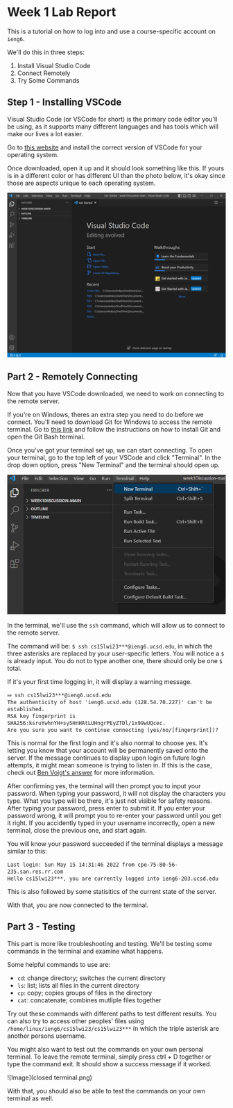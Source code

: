 # Week 1 Lab Report

This is a tutorial on how to log into and use a course-specific account on `ieng6`.

We'll do this in three steps: 
1. Install Visual Studio Code
2. Connect Remotely
3. Try Some Commands

## Step 1 - Installing VSCode
Visual Studio Code (or VSCode for short) is the primary code editor you'll be using, as it
supports many different languages and has tools which will make our lives a lot easier.

Go to [this website](https://code.visualstudio.com/) and install the correct version of
VSCode for your operating system.

Once downloaded, open it up and it should look something like this. If yours is in a different color 
or has different UI than the photo below, it's okay since those are aspects unique to each operating system.

![Image](vsc.png)

## Part 2 - Remotely Connecting
Now that you have VSCode downloaded, we need to work on connecting to the remote server.

If you're on Windows, theres an extra step you need to do before we connect. You'll need to download Git for Windows to access the remote terminal. 
Go to [this link](https://stackoverflow.com/questions/42606837/how-do-i-use-bash-on-windows-from-the-visual-studio-code-integrated-terminal/50527994#50527994) 
and follow the instructions on how to install Git and open the Git Bash terminal.

Once you've got your terminal set up, we can start connecting. To open your terminal, go to the top left of your VSCode and click "Terminal". In the drop down option, press "New Terminal" and the terminal should open up.

![Image](terminal.png)

In the terminal, we'll use the `ssh` command, which will allow us to connect to the remote server. 

The command will be: `$ ssh cs15lwi23***@ieng6.ucsd.edu`, in which the three asterisks are replaced by your user-specific letters. You will notice a `$` is already input. You do not to type another one, there should only be one `$` total.

If it's your first time logging in, it will display a warning message. 

```
⤇ ssh cs15lwi23***@ieng6.ucsd.edu
The authenticity of host 'ieng6.ucsd.edu (128.54.70.227)' can't be established.
RSA key fingerprint is SHA256:ksruYwhnYH+sySHnHAtLUHngrPEyZTDl/1x99wUQcec.
Are you sure you want to continue connecting (yes/no/[fingerprint])?
```

This is normal for the first login and it's also normal to choose yes. It's letting you know that your account will be permanently saved onto the server. If the message continues to display upon login on future login attempts, it might mean someone is trying to listen in. If this is the case, check out [Ben Voigt's answer](https://superuser.com/questions/421074/ssh-the-authenticity-of-host-host-cant-be-established/421084#421084) for more information.

After confirming yes, the terminal will then prompt you to input your password. When typing your password, it will not display the characters you type. What you type will be there, it's just not visible for safety reasons. After typing your password, press enter to submit it. If you enter your password wrong, it will prompt you to re-enter your password until you get it right. If you accidently typed in your username incorrectly, open a new terminal, close the previous one, and start again.

You will know your password succeeded if the terminal displays a message similar to this:

```
Last login: Sun May 15 14:31:46 2022 from cpe-75-80-56-235.san.res.rr.com
Hello cs15lwi23***, you are currently logged into ieng6-203.ucsd.edu
```

This is also followed by some statisitics of the current state of the server. 

With that, you are now connected to the terminal.

## Part 3 - Testing
This part is more like troubleshooting and testing. We'll be testing some commands in the terminal and examine what happens.

Some helpful commands to use are:
* `cd`: change directory; switches the current directory
* `ls`: list; lists all files in the current directory
* `cp`: copy; copies groups of files in the directory
* `cat`: concatenate; combines mutliple files together

Try out these commands with different paths to test different results. You can also try to access other peoples' files using `/home/linux/ieng6/cs15lwi23/cs15lwi23***` in which the triple asterisk are another persons username. 

You might also want to test out the commands on your own personal terminal. To leave the remote terminal, simply press ctrl + D together or type the command exit. It should show a success message if it worked. 

![Image](closed terminal.png)

With that, you should also be able to test the commands on your own terminal as well.
